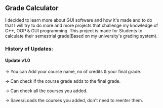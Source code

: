 ## Grade Calculator
I decided to learn more about GUI software and how it's made and to do that I will try to do more and more projects that challenge my knowledge of C++, OOP & GUI programming.
This project is made for Students to calculate their semestrial grade(Based on my university's grading system).

### History of Updates:

#### **Update v1.0**

-> You can Add your course name, no of credits & your final grade.

-> Can check if the course grade adds to the final grade.

-> Can check all the courses you added.

-> Saves/Loads the courses you added, don't need to reenter them.

